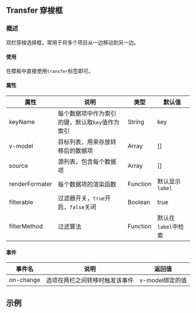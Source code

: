 ## Transfer 穿梭框

### 概述
双栏穿梭选择框，常用于将多个项目从一边移动到另一边。

#### 使用
在模板中直接使用`transfer`标签即可。

#### 属性
属性 | 说明 | 类型 | 默认值
------------ | ------------- | ------------- | -------------
keyName | 每个数据项中作为索引的键，默认取`key`值作为索引 | String | key
v-model | 目标列表，用来存放转移后的数据项 | Array | []
source | 源列表，包含每个数据项 | Array | []
renderFormater | 每个数据项的渲染函数 | Function | 默认显示`label`
filterable | 过滤器开关，`true`开启，`false`关闭 | Boolean | true
filterMethod | 过滤算法 | Function | 默认在`label`中检索

#### 事件
事件名 | 说明 | 返回值
------------ | ------------- | -------------
on-change | 选项在两栏之间转移时触发该事件 | v-model绑定的值

## 示例
